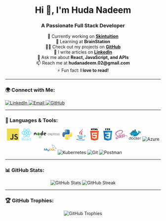<h1 align="center">Hi 👋, I'm Huda Nadeem</h1>
<h3 align="center">A Passionate Full Stack Developer</h3>

<p align="center">
  🔭 Currently working on <a href="https://github.com/hudanadeem/skintuition" target="_blank"><strong>Skintuition</strong></a><br>
  🌱 Learning at <strong>BrainStation</strong><br>
  👨‍💻 Check out my projects on <a href="https://github.com/hudanadeem" target="_blank"><strong>GitHub</strong></a><br>
  📝 I write articles on <a href="https://www.linkedin.com/in/huda-nadeem-/" target="_blank"><strong>LinkedIn</strong></a><br>
  💬 Ask me about <strong>React, JavaScript, and APIs</strong><br>
  📫 Reach me at <strong>hudanadeem.02@gmail.com</strong><br>
  ⚡ Fun fact: <strong>I love to read!</strong>
</p>

---

### 🌍 Connect with Me:
<p align="left">
  <a href="https://linkedin.com/in/huda-nadeem-" target="_blank">
    <img src="https://img.shields.io/badge/LinkedIn-blue?style=for-the-badge&logo=linkedin&logoColor=white" alt="LinkedIn">
  </a>
  <a href="mailto:hudanadeem.02@gmail.com">
    <img src="https://img.shields.io/badge/Email-D14836?style=for-the-badge&logo=gmail&logoColor=white" alt="Email">
  </a>
  <a href="https://github.com/hudanadeem" target="_blank">
    <img src="https://img.shields.io/badge/GitHub-black?style=for-the-badge&logo=github&logoColor=white" alt="GitHub">
  </a>
</p>

---

### 🚀 Languages & Tools:
<p align="center">
  <img src="https://raw.githubusercontent.com/devicons/devicon/master/icons/javascript/javascript-original.svg" alt="JavaScript" width="40" height="40"/>
  <img src="https://raw.githubusercontent.com/devicons/devicon/master/icons/react/react-original-wordmark.svg" alt="React" width="40" height="40"/>
  <img src="https://raw.githubusercontent.com/devicons/devicon/master/icons/nodejs/nodejs-original-wordmark.svg" alt="Node.js" width="40" height="40"/>
  <img src="https://raw.githubusercontent.com/devicons/devicon/master/icons/express/express-original-wordmark.svg" alt="Express.js" width="40" height="40"/>
  <img src="https://raw.githubusercontent.com/devicons/devicon/master/icons/python/python-original.svg" alt="Python" width="40" height="40"/>
  <img src="https://raw.githubusercontent.com/devicons/devicon/master/icons/java/java-original.svg" alt="Java" width="40" height="40"/>
  <img src="https://raw.githubusercontent.com/devicons/devicon/master/icons/html5/html5-original-wordmark.svg" alt="HTML" width="40" height="40"/>
  <img src="https://raw.githubusercontent.com/devicons/devicon/master/icons/css3/css3-original-wordmark.svg" alt="CSS" width="40" height="40"/>
  <img src="https://raw.githubusercontent.com/devicons/devicon/master/icons/sass/sass-original.svg" alt="SASS" width="40" height="40"/>
  <img src="https://raw.githubusercontent.com/devicons/devicon/master/icons/docker/docker-original-wordmark.svg" alt="Docker" width="40" height="40"/>
  <img src="https://www.vectorlogo.zone/logos/microsoft_azure/microsoft_azure-icon.svg" alt="Azure" width="40" height="40"/>
  <img src="https://raw.githubusercontent.com/devicons/devicon/master/icons/mysql/mysql-original-wordmark.svg" alt="MySQL" width="40" height="40"/>
  <img src="https://www.vectorlogo.zone/logos/kubernetes/kubernetes-icon.svg" alt="Kubernetes" width="40" height="40"/>
  <img src="https://www.vectorlogo.zone/logos/git-scm/git-scm-icon.svg" alt="Git" width="40" height="40"/>
  <img src="https://www.vectorlogo.zone/logos/getpostman/getpostman-icon.svg" alt="Postman" width="40" height="40"/>
</p>

---

### 📊 GitHub Stats:
<p align="center">
  <img src="https://github-readme-stats-sigma-five.vercel.app/api?username=hudanadeem&show_icons=true&theme=radical" alt="GitHub Stats" height="150"/>
  <img src="https://streak-stats.demolab.com?user=hudanadeem&theme=radical" alt="GitHub Streak" height="150"/>
</p>

---

### 🏆 GitHub Trophies:
<p align="center">
  <img src="https://github-profile-trophy.vercel.app/?username=hudanadeem&theme=radical&no-bg=true&no-frame=true&column=4&rank=SS,S,AAA,AA,A,B" alt="GitHub Trophies"/>
</p>
